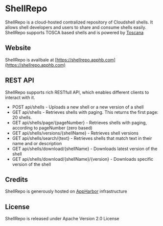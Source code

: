 # ShellRepo

ShellRepo is a cloud-hosted contralized repository of Cloudshell shells. 
It allows shell developers and users to share and consume shells easily. 
ShellRepo supports TOSCA based shells and is powered by [Toscana](http://github.com/QualiSystems/toscana)

## Website

ShellRepo is availbale at [https://shellrepo.apphb.com](https://shellrepo.apphb.com)

## REST API

ShellRepo supports rich RESTfull API, which enables different clients to interact with it. 

* POST api/shells                               - Uploads a new shell or a new version of a shell
* GET api/shells                                - Retrieves shells with paging. This returns the first page: 20 shells.
* GET api/shells/page/{pageNumber}              - Retrieves shells with paging, according to pageNumber (zero based)
* GET api/shells/versions/{shellName}           - Retrieves shell versions
* GET api/shells/search/{text}                  - Retrieves shells that match text in their name and or description
* GET api/shells/download/{shellName}           - Downloads latest version of the shell
* GET api/shells/download/{shellName}/{version} - Downloads specific version of the shell


## Credits

ShellRepo is generously hosted on [AppHarbor](http://appharbor.com) infrastructure 

## License

ShellRepo is released under Apache Version 2.0 License
